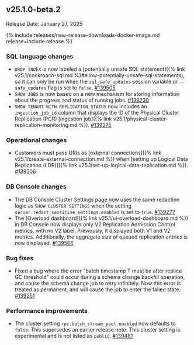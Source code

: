 ## v25.1.0-beta.2

Release Date: January 27, 2025

{% include releases/new-release-downloads-docker-image.md release=include.release %}

<h3 id="v25-1-0-beta-2-sql-language-changes">SQL language changes</h3>

- `DROP INDEX` is now labeled a [potentially unsafe SQL statement]({% link v25.1/cockroach-sql.md %}#allow-potentially-unsafe-sql-statements), so it can only be run when the `sql_safe_updates` session variable or `--safe_updates` flag is set to `false`. [#139505][#139505]
- `SHOW JOBS` is now based on a new mechanism for storing information about the progress and status of running jobs. [#139230][#139230]
- `SHOW TENANT WITH REPLICATION STATUS` now includes an `ingestion_job_id` column that displays the ID of the Physical Cluster Replication (PCR) [ingestion job]({% link v25.1/physical-cluster-replication-monitoring.md %}). [#139275][#139275]

<h3 id="v25-1-0-beta-2-operational-changes">Operational changes</h3>

- Customers must pass URIs as [external connections]({% link v25.1/create-external-connection.md %}) when [setting up Logical Data Replication (LDR)]({% link v25.1/set-up-logical-data-replication.md %}). [#139506][#139506]

<h3 id="v25-1-0-beta-2-db-console-changes">DB Console changes</h3>

- The DB Console Cluster Settings page now uses the same redaction logic as `SHOW CLUSTER SETTINGS` when the setting `server.redact_sensitive_settings.enabled` is set to `true`. [#139277][#139277]
- The [Overload dashboard]({% link v25.1/ui-overload-dashboard.md %}) in DB Console now displays only V2 Replication Admission Control metrics, with no V2 label. Previously, it displayed both V1 and V2 metrics. Additionally, the aggregate size of queued replication entries is now displayed. [#139566][#139566]

<h3 id="v25-1-0-beta-2-bug-fixes">Bug fixes</h3>

- Fixed a bug where the error "batch timestamp T must be after replica GC threshold" could occur during a schema change backfill operation, and cause the schema change job to retry infinitely. Now this error is treated as permanent, and will cause the job to enter the failed state. [#139251][#139251]

<h3 id="v25-1-0-beta-2-performance-improvements">Performance improvements</h3>

- The cluster setting `rpc.batch_stream_pool.enabled` now defaults to `false`. This supersedes an earlier release note. This cluster setting is experimental and is not listed as `public`. [#139481][#139481]

[#139230]: https://github.com/cockroachdb/cockroach/pull/139230
[#139251]: https://github.com/cockroachdb/cockroach/pull/139251
[#139275]: https://github.com/cockroachdb/cockroach/pull/139275
[#139277]: https://github.com/cockroachdb/cockroach/pull/139277
[#139481]: https://github.com/cockroachdb/cockroach/pull/139481
[#139505]: https://github.com/cockroachdb/cockroach/pull/139505
[#139506]: https://github.com/cockroachdb/cockroach/pull/139506
[#139566]: https://github.com/cockroachdb/cockroach/pull/139566
